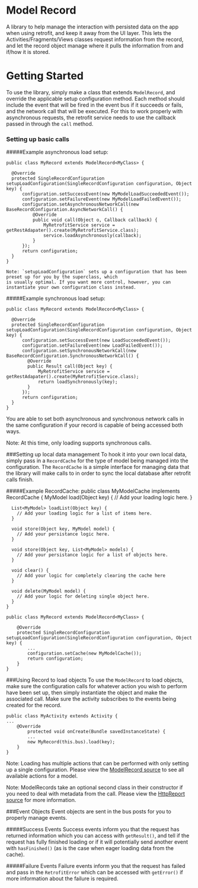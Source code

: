 # Model Record
A library to help manage the interaction with persisted data on the app when using retrofit, and keep it away from
the UI layer. This lets the Activities/Fragments/Views classes request information from the record, and let the
record object manage where it pulls the information from and if/how it is stored.

# Getting Started
To use the library, simply make a class that extends `ModelRecord`, and override the applicable setup configuration method. Each method should include the event that will be fired in the event bus if it succeeds or fails, and the network call that will be executed. For this to work properly with asynchronous requests, the retrofit service needs to use the callback passed in through the `call` method.

### Setting up basic calls

#####Example asynchronous load setup:

    public class MyRecord extends ModelRecord<MyClass> {
    
      @Override
      protected SingleRecordConfiguration setupLoadConfiguration(SingleRecordConfiguration configuration, Object key) {
          configuration.setSuccessEvent(new MyModelLoadSucceededEvent());
          configuration.setFailureEvent(new MyModelLoadFailedEvent());
          configuration.setAsynchronousNetworkCall(new BaseRecordConfiguration.AsyncNetworkCall() {
              @Override
              public void call(Object o, Callback callback) {
                  MyRetrofitService service = getRestAdapater().create(MyRetrofitService.class);
                  service.loadAsynchronously(callback);
              }
          });
          return configuration;
      }
    }
    
    Note: `setupLoadConfiguration` sets up a configuration that has been preset up for you by the superclass, which
    is usually optimal. If you want more control, however, you can instantiate your own configuration class instead.

#####Example synchronous load setup:

    public class MyRecord extends ModelRecord<MyClass> {
    
      @Override
      protected SingleRecordConfiguration setupLoadConfiguration(SingleRecordConfiguration configuration, Object key) {
          configuration.setSuccessEvent(new LoadSucceededEvent());
          configuration.setFailureEvent(new LoadFailedEvent());
          configuration.setSynchronousNetworkCall(new BaseRecordConfiguration.SynchronousNetworkCall() {
            @Override
            public Result call(Object key) {
                MyRetrofitService service = getRestAdapater().create(MyRetrofitService.class);
                return loadSynchronously(key);
            }
          });
          return configuration;
      }
    }

You are able to set both asynchronous and synchronous network calls in the same configuration if your record is capable of being accessed both ways.

Note: At this time, only loading supports synchronous calls.

###Setting up local data management
To hook it into your own local data, simply pass in a `RecordCache` for the type of model being managed into the
configuration. The `RecordCache` is a simple interface for managing data that the library will make calls to in
order to sync the local database after retrofit calls finish.

#####Example RecordCache:
    public class MyModelCache implements RecordCache<MyModel> {
      MyModel load(Object key) {
        // Add your loading logic here.
      }

      List<MyModel> loadList(Object key) {
        // Add your loading logic for a list of items here.
      }

      void store(Object key, MyModel model) {
        // Add your persistance logic here.
      }

      void store(Object key, List<MyModel> models) {
        // Add your persistance logic for a list of objects here.
      }

      void clear() {
        // Add your logic for completely clearing the cache here
      }

      void delete(MyModel model) {
        // Add your logic for deleting single object here.
      }
    }
    
    public class MyRecord extends ModelRecord<MyClass> {

        @Override
        protected SingleRecordConfiguration setupLoadConfiguration(SingleRecordConfiguration configuration, Object key) {
            ...
            configuration.setCache(new MyModelCache());
            return configuration;
        }
    }

    
###Using Record to load objects
To use the `ModelRecord` to load objects, make sure the configuration calls for whatever action you wish to perform
have been set up, then simply instantiate the object and make the associated call. Make sure the activity subscribes
to the events being created for the record.

    public class MyActivity extends Activity {
    ...
        @Override
            protected void onCreate(Bundle savedInstanceState) {
            ...
            new MyRecord(this.bus).load(key);
        }
    }
    
Note: Loading has multiple actions that can be performed with only setting up a single configuration. Please view the <A href="https://github.com/fanpix/android-model-record/blob/master/app/src/main/java/com/fanpics/opensource/android/modelrecord/ModelRecord.java">ModelRecord source</a> to see all available actions for a model.

Note: ModelRecords take an optional second class in their constructor if you need to deal with metadata from the call. Please view the <A href="https://github.com/fanpix/android-model-record/blob/master/app/src/main/java/com/fanpics/opensource/android/modelrecord/HttpReport.java">HttpReport source</a> for more information.

###Event Objects
Event objects are sent in the bus posts for you to properly manage events.

#####Success Events
Success events inform you that the request has returned information which you can access with `getResult()`, and tell if the request has fully finished loading or if it will potentially send another event with `hasFinished()` (as is the case when eager loading data from the cache).

#####Failure Events
Failure events inform you that the request has failed and pass in the `RetrofitError` which can be accessed with `getError()` if more information about the failure is required.

